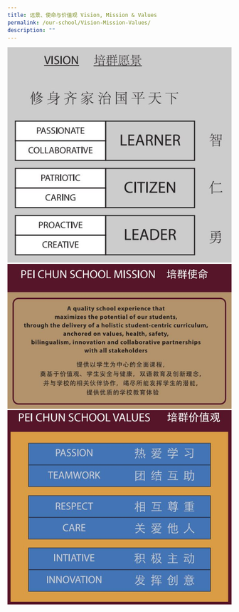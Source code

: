 ```yaml
---
title: 远景、使命与价值观 Vision, Mission & Values
permalink: /our-school/Vision-Mission-Values/
description: ""
---
```

![vision](/images/Our%20School/vision.jpg)<br>
![mission](/images/Our%20School/mission1.jpg)<br>
![values](/images/Our%20School/values.jpg)